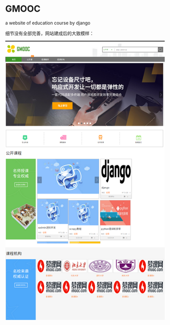 # GMOOC
a website of education course by django

细节没有全部完善，网站建成后的大致模样：

![](https://github.com/1xuan/GMOOC/blob/master/pictures/index.png)
